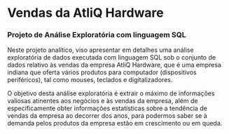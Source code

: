 # Vendas da AtliQ Hardware 
### Projeto de Análise Exploratória com linguagem SQL

Neste projeto analítico, viso apresentar em detalhes uma análise exploratória de dados executada com linguagem SQL sob o conjunto de dados relativo às vendas da empresa AtliQ Hardware, que é uma empresa indiana que oferta vários produtos para computador (dispositivos periféricos), tal como mouses, teclados e digitalizadores.

O objetivo desta análise exploratória é extrair o máximo de informações valiosas atinentes aos negócios e às vendas da empresa, além de especificamente obter informações estatísticas sobre a tendência de vendas da empresa ao decorrer dos anos, para podermos saber se à demanda pelos produtos da empresa estão em crescimento ou em queda.




